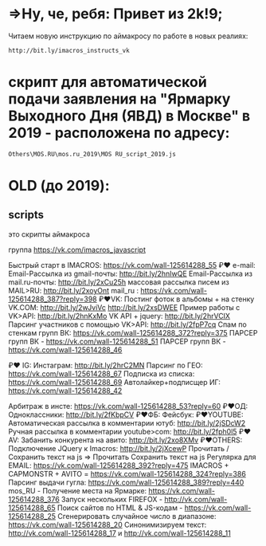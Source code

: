 # =>Ну, че, ребя: Привет из 2k!9;
Читаем новую инструкцию по аймакросу по работе в новых реалиях:
```
http://bit.ly/imacros_instructs_vk
```
# скрипт для автоматической подачи заявления на "Ярмарку Выходного Дня (ЯВД) в Москве" в 2019 - расположена по адресу:
```
Others\MOS.RU\mos.ru_2019\MOS RU_script_2019.js
```





# OLD (до 2019):
## scripts
это скрипты аймакроса

группа https://vk.com/imacros_javascript


Быстрый старт в IMACROS: https://vk.com/wall-125614288_55
₽❤️ e-mail:
Email-Рассылка из gmail-почты:  http://bit.ly/2hnIwQE
Email-Рассылка из mail.ru-почты: http://bit.ly/2xCu25h
массовая рассылка писем из MAIL>RU: http://bit.ly/2xoyOnt
mail_ru : https://vk.com/wall-125614288_387?reply=398
₽❤️VK:
Постинг фоток в альбомы + на стенку VK.COM:
http://bit.ly/2wJviVc
 http://bit.ly/2xsDWEE
  Пример работы с VK>API: http://bit.ly/2hnKxMo
VK API + jquery: http://bit.ly/2hrVCIX
  Парсинг участников с помощью VK>API: http://bit.ly/2fpP7cq
Спам по стенкам групп ВК: https://vk.com/wall-125614288_372?reply=375
ПАРСЕР групп ВК - https://vk.com/wall-125614288_51
ПАРСЕР групп ВК - https://vk.com/wall-125614288_46

₽❤️ IG:
Инстаграм: http://bit.ly/2hrC2MN
Парсинг по ГЕО: https://vk.com/wall-125614288_67
Подписка из списка: https://vk.com/wall-125614288_69
Автолайкер+подписщер ИГ: https://vk.com/wall-125614288_42

Арбитраж в инсте: https://vk.com/wall-125614288_53?reply=60
  ₽❤️ОД:
Одноклассники: http://bit.ly/2fKbpCV
₽❤️ФБ:
Фейсбук:
₽❤️YOUTUBE:
Автоматическая рассылка в комментарии ютуб: http://bit.ly/2jSDcW2
Ручная рассылка в комментарии youtube>com: http://bit.ly/2fph0l5
₽❤️AV:
Забанить конкурента на авито: http://bit.ly/2xo8XMv
₽❤️OTHERS:
Подключение JQuery к Imacros:  http://bit.ly/2jXcewP
Прочитать / Сохранить текст на js =>  Прочитать Сохранить текст на js
Регулярка для EMAIL: https://vk.com/wall-125614288_392?reply=475
IMACROS + CAPMONSTR + AVITO = https://vk.com/wall-125614288_324?reply=386
Парсинг выдачи гугла: https://vk.com/wall-125614288_389?reply=440
mos_RU - Получение места на Ярмарке:  https://vk.com/wall-125614288_376
Запуск нескольких FIREFOX - http://vk.com/wall-125614288_65
Поиск сайтов по HTML & JS-кодам - https://vk.com/wall-125614288_25
Сгенерировать случайное число в диапазоне: https://vk.com/wall-125614288_20
Синонимизируем текст: http://vk.com/wall-125614288_17 и http://vk.com/wall-125614288_11
